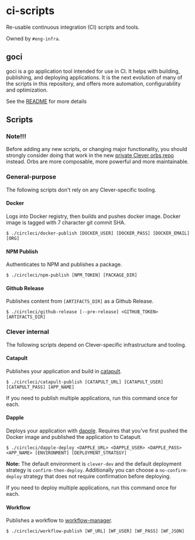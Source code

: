 # ci-scripts

Re-usable continuous integration (CI) scripts and tools.

Owned by `#eng-infra`.

## goci

goci is a go application tool intended for use in CI. It helps with building, publishing, and deploying applications. It is the next evolution of many of the scripts in this repository, and offers more automation, configurability and optimization.

See the [README](./cmd/goci/README.md) for more details

## Scripts

### Note!!!
Before adding any new scripts, or changing major functionality, you should strongly consider doing that work in the new [private Clever orbs repo](https://github.com/Clever/circleci-orbs/tree/master) instead. Orbs are more composable, more powerful and more maintainable.

### General-purpose

The following scripts don't rely on any Clever-specific tooling.

#### Docker

Logs into Docker registry, then builds and pushes docker image.
Docker image is tagged with 7 character git commit SHA.

```
$ ./circleci/docker-publish [DOCKER_USER] [DOCKER_PASS] [DOCKER_EMAIL] [ORG]
```

#### NPM Publish

Authenticates to NPM and publishes a package.

```
$ ./circleci/npm-publish [NPM_TOKEN] [PACKAGE_DIR]
```

#### Github Release

Publishes content from `[ARTIFACTS_DIR]` as a Github Release.

```
$ ./circleci/github-release [--pre-release] <GITHUB_TOKEN> [ARTIFACTS_DIR]
```

### Clever internal

The following scripts depend on Clever-specific infrastructure and tooling.

#### Catapult

Publishes your application and build in [catapult](https://github.com/clever/catapult).

```
$ ./circleci/catapult-publish [CATAPULT_URL] [CATAPULT_USER] [CATAPULT_PASS] [APP_NAME]
```

If you need to publish multiple applications, run this command once for each.

#### Dapple

Deploys your application with [dapple](https://github.com/clever/dapple).
Requires that you've first pushed the Docker image and published the application to Catapult.

```
$ ./circleci/dapple-deploy <DAPPLE_URL> <DAPPLE_USER> <DAPPLE_PASS> <APP_NAME> [ENVIRONMENT] [DEPLOYMENT_STRATEGY]
```
**Note:** The default environment is `clever-dev` and the default deployment strategy is `confirm-then-deploy`.
Additionally you can choose a `no-confirm-deploy` strategy that does not require confirmation before deploying.


If you need to deploy multiple applications, run this command once for each.

#### Workflow

Publishes a workflow to [workflow-manager](https://github.com/clever/workflow-manager).

```
$ ./circleci/workflow-publish [WF_URL] [WF_USER] [WF_PASS] [WF_JSON]
```
